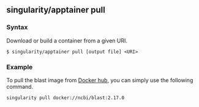 ## singularity/apptainer pull

### Syntax

Download or build a container from a given URI.

```
$ singularity/apptainer pull [output file] <URI>
```

### Example

To pull the blast image from [Docker hub](https://hub.docker.com/r/ncbi/blast/tags), you can simply use the following command.

```
singularity pull docker://ncbi/blast:2.17.0
```
